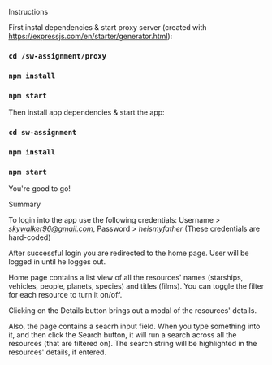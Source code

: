 Instructions

First instal dependencies & start proxy server (created with https://expressjs.com/en/starter/generator.html):
### `cd /sw-assignment/proxy`  
### `npm install`
### `npm start`

Then install app dependencies & start the app:
### `cd sw-assignment`
### `npm install`
### `npm start`

You're good to go!

Summary

To login into the app use the following credentials:
Username > *skywalker96@gmail.com*,
Password > *heismyfather*
(These credentials are hard-coded)

After successful login you are redirected to the home page.
User will be logged in until he logges out. 

Home page contains a list view of all the resources' names (starships, vehicles, people, planets, species) and titles (films). 
You can toggle the filter for each resource to turn it on/off. 

Clicking on the Details button brings out a modal of the resources' details. 

Also, the page contains a seacrh input field. 
When you type something into it, and then click the Search button, it will run a search across all the resources (that are filtered on).
The search string will be highlighted in the resources' details, if entered.

